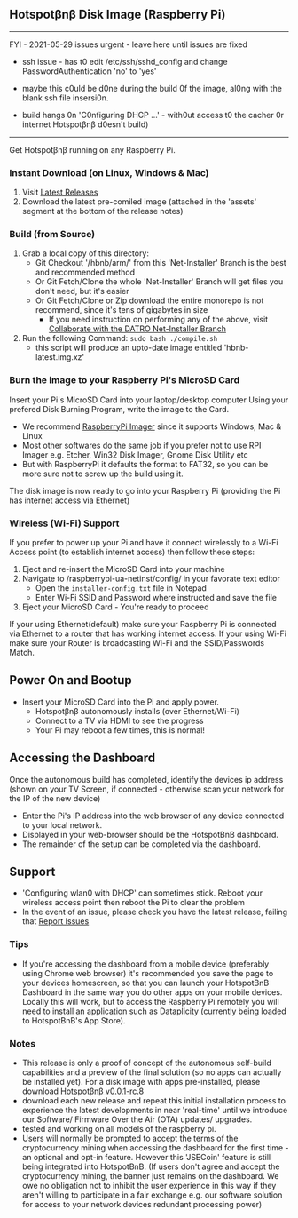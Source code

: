 ## Hotspotβnβ Disk Image (Raspberry Pi)

--------------------------------------------------
FYI - 2021-05-29 issues urgent - leave here until issues are fixed

- ssh issue - has t0 edit /etc/ssh/sshd_config and change PasswordAuthentication 'no' to 'yes'
- maybe this c0uld be d0ne during the build 0f the image, al0ng with the blank ssh file insersi0n.

- build hangs 0n 'C0nfiguring DHCP ...' - with0ut access t0 the cacher 0r internet Hotspotβnβ d0esn't build) 

--------------------------------------------------

Get Hotspotβnβ running on any Raspberry Pi.

### Instant Download (on Linux, Windows & Mac)
1. Visit [Latest Releases](https://github.com/unclehowell/datro/releases/ "DATRO Net-Installer Latest Release") 
2. Download the latest pre-comiled image (attached in the 'assets' segment at the bottom of the release notes)

### Build (from Source)
1. Grab a local copy of this directory:
   - Git Checkout '/hbnb/arm/' from this 'Net-Installer' Branch is the best and recommended method
   - Or Git Fetch/Clone the whole 'Net-Installer' Branch will get files you don't need, but it's easier
   - Or Git Fetch/Clone or Zip download the entire monorepo is not recommend, since it's tens of gigabytes in size
        - If you need instruction on performing any of the above, visit [Collaborate with the DATRO Net-Installer Branch](https://github.com/unclehowell/datro/blob/net-installer/COLLABORATE.md "Collaborate with the DATRO Net-Installer Branch")
2. Run the following Command: `sudo bash ./compile.sh` 
     - this script will produce an upto-date image entitled 'hbnb-latest.img.xz'

### Burn the image to your Raspberry Pi's MicroSD Card 
Insert your Pi's MicroSD Card into your laptop/desktop computer
Using your prefered Disk Burning Program, write the image to the Card.

* We recommend [RaspberryPi Imager](https://www.raspberrypi.org/software/ "RaspberryPi Imager") since it supports Windows, Mac & Linux
* Most other softwares do the same job if you prefer not to use RPI Imager e.g. Etcher, Win32 Disk Imager, Gnome Disk Utility etc
* But with RaspberryPi it defaults the format to FAT32, so you can be more sure not to screw up the build using it. 

The disk image is now ready to go into your Raspberry Pi (providing the Pi has internet access via Ethernet)

### Wireless (Wi-Fi) Support
If you prefer to power up your Pi and have it connect wirelessly to a Wi-Fi Access point (to establish internet access) then follow these steps:
1. Eject and re-insert the MicroSD Card into your machine
2. Navigate to /raspberrypi-ua-netinst/config/ in your favorate text editor
   - Open the `installer-config.txt` file in Notepad
   - Enter Wi-Fi SSID and Password where instructed and save the file
3. Eject your MicroSD Card - You're ready to proceed 

If your using Ethernet(default) make sure your Raspberry Pi is connected via Ethernet to a router that has working internet access.
If your using Wi-Fi make sure your Router is broadcasting Wi-Fi and the SSID/Passwords Match. 

## Power On and Bootup
   - Insert your MicroSD Card into the Pi and apply power. 
      - Hotspotβnβ autonomously installs (over Ethernet/Wi-Fi)
      - Connect to a TV via HDMI to see the progress
      - Your Pi may reboot a few times, this is normal! 

## Accessing the Dashboard
Once the autonomous build has completed, identify the devices ip address 
(shown on your TV Screen, if connected - otherwise scan your network for the IP of the new device) 
   - Enter the Pi's IP address into the web browser of any device connected to your local network. 
   - Displayed in your web-browser should be the HotspotBnB dashboard.
   - The remainder of the setup can be completed via the dashboard. 

## Support
 - 'Configuring wlan0 with DHCP' can sometimes stick. Reboot your wireless access point then reboot the Pi to clear the problem
 - In the event of an issue, please check you have the latest release, failing that [Report Issues](https://github.com/unclehowell/datro/issues "Report Issues")

### Tips 
 - If you're accessing the dashboard from a mobile device (preferably using Chrome web browser) it's recommended you save the page to your devices homescreen, so that you can launch your HotspotBnB Dashboard in the same way you do other apps on your mobile devices.  Locally this will work, but to access the Raspberry Pi remotely you will need to install an application such as Dataplicity (currently being loaded to HotspotBnB's App Store). 

### Notes 
 - This release is only a proof of concept of the autonomous self-build capabilities and a preview of the final solution (so no apps can actually be installed yet). For a disk image with apps pre-installed, please download [Hotspotβnβ v0.0.1-rc.8](https://mega.nz/#!ZCAziaQb!P4r2FrkY0-bQnDqThiQkY0Da0ORtguYO2tCnO3CO_Ec "Hotspotβnβ v0.0.1-rc.8") 
 - download each new release and repeat this initial installation process to experience the latest developments in near 'real-time' until we introduce our Software/ Firmware Over the Air (OTA) updates/ upgrades. 
 - tested and working on all models of the raspberry pi. 
 - Users will normally be prompted to accept the terms of the cryptocurrency mining when accessing the dashboard for the first time - an optional and opt-in feature. However this 'JSECoin' feature is still being integrated into HotspotBnB. (If users don't agree and accept the cryptocurrency mining, the banner just remains on the dashboard. We owe no obligation not to inhibit the user experience in this way if they aren't willing to participate in a fair exchange e.g. our software solution for access to your network devices redundant processing power)




